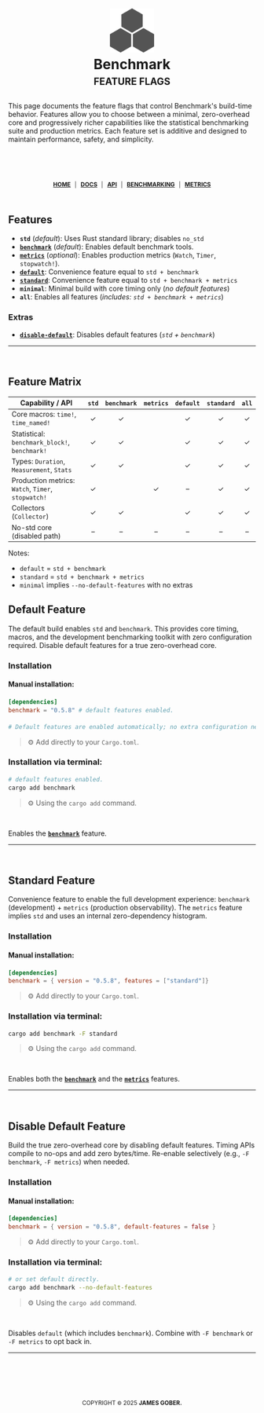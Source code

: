 <h1 align="center">
    <img width="90px" height="auto" src="https://raw.githubusercontent.com/jamesgober/jamesgober/main/media/icons/hexagon-3.svg" alt="Triple Hexagon">
    <br>
    <b>Benchmark</b>
    <br>
    <sub>
        <sup>FEATURE FLAGS</sup>
    </sub>
    <br>
</h1>

<p>
    This page documents the feature flags that control Benchmark's build-time behavior. Features allow you to choose between a minimal, zero-overhead core and progressively richer capabilities like the statistical benchmarking suite and production metrics.
    Each feature set is additive and designed to maintain performance, safety, and simplicity.
</p>


<br><br>

<div align="center">
    <h2></h2>
    <sup>
    <a href="../../README.md" title="Project Home"><b>HOME</b></a>
    <span>&nbsp;│&nbsp;</span>
    <a href="../README.md" title="Project Documentation"><b>DOCS</b></a>
    <span>&nbsp;│&nbsp;</span>
    <a href="../API.md" title="API Reference"><b>API</b></a>
    <span>&nbsp;│&nbsp;</span>
    <a href="../BENCHMARK.md" title="Benchmark Suite"><b>BENCHMARKING</b></a>
    <span>&nbsp;│&nbsp;</span>
    <a href="../METRICS.md" title="Performance Metrics"><b>METRICS</b></a>
    </sup>
</div>

<br>


## Features
- **`std`** (*default*): Uses Rust standard library; disables `no_std`
- [**`benchmark`**](./BENCHMARK.md) (*default*): Enables default benchmark tools.
- [**`metrics`**](./METRICS.md) (*optional*): Enables production metrics (`Watch`, `Timer`, `stopwatch!`).
- [**`default`**](#default-feature): Convenience feature equal to `std + benchmark`
- [**`standard`**](#standard-feature): Convenience feature equal to `std + benchmark + metrics`
- **`minimal`**: Minimal build with core timing only (*no default features*)
- **`all`**: Enables all features (*includes: `std + benchmark + metrics`*)

### Extras
- [**`disable-default`**](#disable-default-feature): Disables default features (*`std` + `benchmark`*)

<hr>
<br>

## Feature Matrix

| Capability / API                  | `std` | `benchmark` | `metrics` | `default` | `standard` | `all` |
|-----------------------------------|:-----:|:-----------:|:---------:|:---------:|:----------:|:-----:|
| Core macros: `time!`, `time_named!` |  ✓   |      ✓      |           |     ✓     |     ✓      |   ✓   |
| Statistical: `benchmark_block!`, `benchmark!` |  ✓ | ✓ |           | ✓ | ✓ | ✓ |
| Types: `Duration`, `Measurement`, `Stats` | ✓ | ✓ |           | ✓ | ✓ | ✓ |
| Production metrics: `Watch`, `Timer`, `stopwatch!` | ✓ |           |    ✓    |     –     |     ✓      |   ✓   |
| Collectors (`Collector`)          |  ✓   |      ✓      |           |     ✓     |     ✓      |   ✓   |
| No-std core (disabled path)       |  –    |      –      |    –      |     –     |     –      |   –   |

Notes:
- `default` = `std + benchmark`
- `standard` = `std + benchmark + metrics`
- `minimal` implies `--no-default-features` with no extras


<!-- DEFAULT FEATURE
############################################# -->
<h2 id="default-feature">Default Feature</h2>
<p>
    The default build enables <code>std</code> and <code>benchmark</code>. This provides core timing, macros, and the development benchmarking toolkit with zero configuration required.
    Disable default features for a true zero-overhead core.
    
</p>

### Installation
#### Manual installation:
```toml
[dependencies]
benchmark = "0.5.8" # default features enabled.

# Default features are enabled automatically; no extra configuration needed.
```
> ⚙️ Add directly to your `Cargo.toml`.


### Installation via terminal:
```bash
# default features enabled.
cargo add benchmark
```
> ⚙️ Using the `cargo add` command.

<br>

Enables the [**`benchmark`**](./BENCHMARK.md) feature.


<hr>
<br>

<!-- STANDARD FEATURE
############################################# -->
<h2 id="standard-feature">Standard Feature</h2>
<p>
    Convenience feature to enable the full development experience: <code>benchmark</code> (development) + <code>metrics</code> (production observability).
    The <code>metrics</code> feature implies <code>std</code> and uses an internal zero-dependency histogram.
</p>

### Installation
#### Manual installation:
```toml
[dependencies]
benchmark = { version = "0.5.8", features = ["standard"]}
```
> ⚙️ Add directly to your `Cargo.toml`.


### Installation via terminal:
```bash
cargo add benchmark -F standard
```
> ⚙️ Using the `cargo add` command.

<br>

Enables both the [**`benchmark`**](./BENCHMARK.md) and the [**`metrics`**](./METRICS.md) features.


<hr>
<br>

<!-- DISABLE DEFAULT FEATURE
############################################# -->
<h2 id="disable-default-feature">Disable Default Feature</h2>
<p>
    Build the true zero-overhead core by disabling default features. Timing APIs compile to no-ops and add zero bytes/time.
    Re-enable selectively (e.g., <code>-F benchmark</code>, <code>-F metrics</code>) when needed.
</p>

### Installation
#### Manual installation:
```toml
[dependencies]
benchmark = { version = "0.5.8", default-features = false }
```
> ⚙️ Add directly to your `Cargo.toml`.


### Installation via terminal:
```bash
# or set default directly. 
cargo add benchmark --no-default-features
```
> ⚙️ Using the `cargo add` command.

<br>

Disables <code>default</code> (which includes <code>benchmark</code>). Combine with <code>-F benchmark</code> or <code>-F metrics</code> to opt back in.


<hr>
<br>


<!-- NONE FEATURE: Removed. Use --no-default-features instead. -->


<br>

<!--
:: COPYRIGHT
============================================================================ -->
<div align="center">
  <br>
  <h2></h2>
  <sup>COPYRIGHT <small>&copy;</small> 2025 <strong>JAMES GOBER.</strong></sup>
</div>